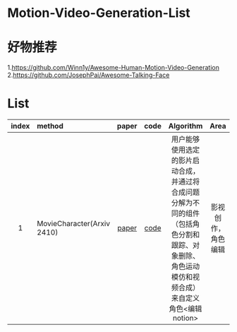 # Motion-Video-Generation-List

# 好物推荐
1.https://github.com/Winn1y/Awesome-Human-Motion-Video-Generation   
2.https://github.com/JosephPai/Awesome-Talking-Face


# List

| index | method  | paper | code | Algorithm | Area |
| :----:| :---- | :----: | :----: | :----: | :----: |
| 1 | MovieCharacter(Arxiv 2410) | [paper](https://arxiv.org/pdf/2410.20974) | [code](https://moviecharacter.github.io/) | 用户能够使用选定的影片启动合成，并通过将合成问题分解为不同的组件（包括角色分割和跟踪、对象删除、角色运动模仿和视频合成）来自定义角色<编辑notion>  | 影视创作，角色编辑 |
